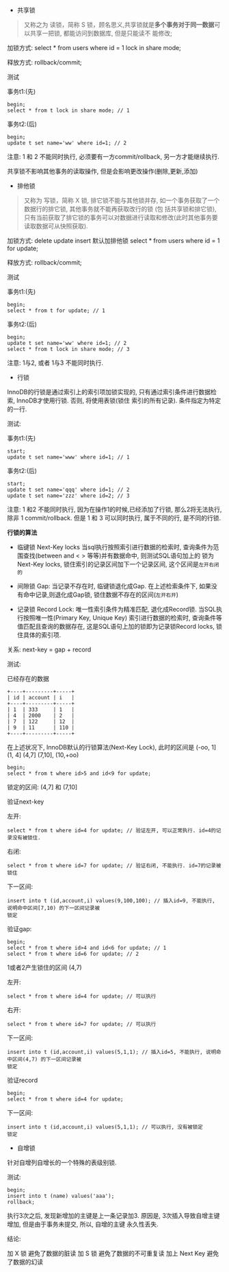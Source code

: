 - 共享锁

> 又称之为 读锁，简称 S 锁，顾名思义,共享锁就是**多个事务对于同一数据**可以共享一把锁, 都能访问到数据库, 但是只能读不
能修改;


加锁方式:
select * from users where id = 1 lock in share mode;

释放方式:
rollback/commit;


测试

事务t1:(先)
```
begin;
select * from t lock in share mode; // 1
```

事务t2:(后)
```
begin;
update t set name='ww' where id=1; // 2
```

注意: 1 和 2 不能同时执行, 必须要有一方commit/rollback, 另一方才能继续执行.

共享锁不影响其他事务的读取操作, 但是会影响更改操作(删除,更新,添加)


- 排他锁

> 又称为 写锁，简称 X 锁, 排它锁不能与其他锁并存, 如一个事务获取了一个数据行的排它锁, 其他事务就不能再获取改行的锁 (包
括共享锁和排它锁), 只有当前获取了排它锁的事务可以对数据进行读取和修改(此时其他事务要读取数据可从快照获取).

加锁方式:
delete  update  insert 默认加排他锁
select * from users where id = 1 for update;

释放方式:
rollback/commit;


测试

事务t1:(先)
```
begin;
select * from t for update; // 1
```

事务t2:(后)
```
begin;
update t set name='ww' where id=1; // 2
select * from t lock in share mode; // 3
```

注意: 1与2, 或者 1与3 不能同时执行. 


- 行锁

InnoDB的行锁是通过索引上的索引项加锁实现的, 只有通过索引条件进行数据检索, InnoDB才使用行锁. 否则, 将使用表锁(锁住
索引的所有记录). 条件指定为特定的一行.


测试:

事务t1:(先)
```
start;
update t set name='www' where id=1; // 1
```

事务t2:(后)
```
start;
update t set name='qqq' where id=1; // 2
update t set name='zzz' where id=2; // 3
```

注意: 1 和2 不能同时执行, 因为在操作1的时候,已经添加了行锁, 那么2将无法执行,除非 1 commit/rollback. 但是
1 和 3 可以同时执行, 属于不同的行, 是不同的行锁.


**行锁的算法**

- 临键锁 Next-Key locks
  当sql执行按照索引进行数据的检索时, 查询条件为范围查找(between and < > 等等)并有数据命中, 则测试SQL语句加上的
  锁为Next-Key locks, 锁住索引的记录区间加下一个记录区间, 这个区间是`左开右闭的`

- 间隙锁 Gap:
  当记录不存在时, 临键锁退化成Gap. 在上述检索条件下, 如果没有命中记录,则退化成Gap锁, 锁住数据不存在的区间(`左开右开`)

- 记录锁 Record Lock:
  唯一性索引条件为精准匹配, 退化成Record锁. 当SQL执行按照唯一性(Primary Key, Unique Key) 索引进行数据的检索时,
  查询条件等值匹配且查询的数据存在, 这是SQL语句上加的锁即为记录锁Record locks, 锁住具体的索引项.

关系: next-key = gap + record

测试:

已经存在的数据
```
+----+---------+-----+
| id | account | i   |
+----+---------+-----+
| 1  | 333     | 1   |
| 4  | 2000    | 2   |
| 7  | 122     | 12  |
| 9  | 11      | 110 |
+----+---------+-----+
```
在上述状况下, InnoDB默认的行锁算法(Next-Key Lock), 此时的区间是 (-oo, 1] (1, 4] (4,7] (7,10], (10,+oo)


```
begin;
select * from t where id>5 and id<9 for update;
```

锁定的区间: (4,7] 和 (7,10]

验证next-key

左开:
```
select * from t where id=4 for update; // 验证左开, 可以正常执行. id=4的记录没有被锁住.
```

右闭:
```
select * from t where id=7 for update; // 验证右闭, 不能执行. id=7的记录被锁住
```

下一区间:  
```
insert into t (id,account,i) values(9,100,100); // 插入id=9, 不能执行, 说明命中区间[7,10) 的下一区间记录被
锁定
```

验证gap:

```
begin;
select * from t where id>4 and id<6 for update; // 1
select * from t where id=6 for update; // 2
```

1或者2产生锁住的区间 (4,7)

左开:
```
select * from t where id=4 for update; // 可以执行
```

右开:
```
select * from t where id=7 for update; // 可以执行
```

下一区间:  
```
insert into t (id,account,i) values(5,1,1); // 插入id=5, 不能执行, 说明命中区间(4,7) 的下一区间记录被
锁定
```

验证record

```
begin;
select * from t where id=4 for update; 
```

下一区间:  
```
insert into t (id,account,i) values(5,1,1); // 可以执行, 没有被锁定
锁定
```

- 自增锁

针对自增列自增长的一个特殊的表级别锁.

测试:

```
begin;
insert into t (name) values('aaa');
rollback;
```

执行3次之后, 发现新增加的主键是上一条记录加3. 原因是, 3次插入导致自增主键增加, 但是由于事务未提交, 所以, 自增的主键
永久性丢失.


结论:

加 X 锁 避免了数据的脏读
加 S 锁 避免了数据的不可重复读
加上 Next Key 避免了数据的幻读